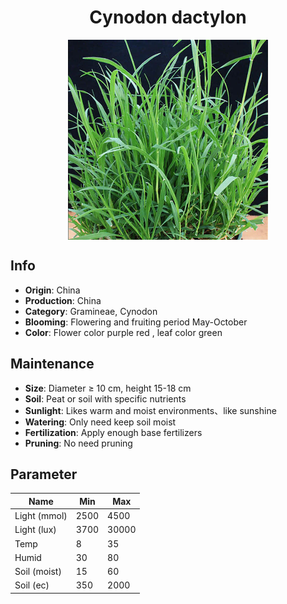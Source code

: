 <h1 align='center'>Cynodon dactylon</h1>
<p align="center">
    <img 
        align='center'
        width='320'
        src="../images/cynodon dactylon.png" 
        alt='Cynodon dactylon' />
</p>

## Info

 - **Origin**: China
 - **Production**: China
 - **Category**: Gramineae, Cynodon
 - **Blooming**: Flowering and fruiting period May-October
 - **Color**: Flower color purple red , leaf color green

## Maintenance

 - **Size**: Diameter ≥ 10 cm, height 15-18 cm
 - **Soil**: Peat or soil with specific nutrients
 - **Sunlight**: Likes warm and moist environments、like sunshine
 - **Watering**: Only need keep soil moist
 - **Fertilization**: Apply enough base fertilizers
 - **Pruning**: No need pruning

## Parameter

| Name         | Min  | Max   |
|--------------|------|-------|
| Light (mmol) | 2500 | 4500  |
| Light (lux)  | 3700 | 30000 |
| Temp         | 8    | 35    |
| Humid        | 30   | 80    |
| Soil (moist) | 15   | 60    |
| Soil (ec)    | 350  | 2000  |